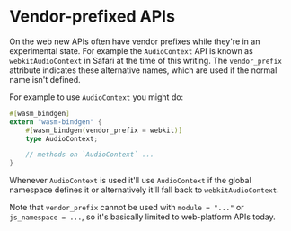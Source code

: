 # Vendor-prefixed APIs

On the web new APIs often have vendor prefixes while they're in an experimental
state. For example the `AudioContext` API is known as `webkitAudioContext` in
Safari at the time of this writing. The `vendor_prefix` attribute indicates
these alternative names, which are used if the normal name isn't defined.

For example to use `AudioContext` you might do:

```rust
#[wasm_bindgen]
extern "wasm-bindgen" {
    #[wasm_bindgen(vendor_prefix = webkit)]
    type AudioContext;

    // methods on `AudioContext` ...
}
```

Whenever `AudioContext` is used it'll use `AudioContext` if the global namespace
defines it or alternatively it'll fall back to `webkitAudioContext`.

Note that `vendor_prefix` cannot be used with `module = "..."` or
`js_namespace = ...`, so it's basically limited to web-platform APIs today.
